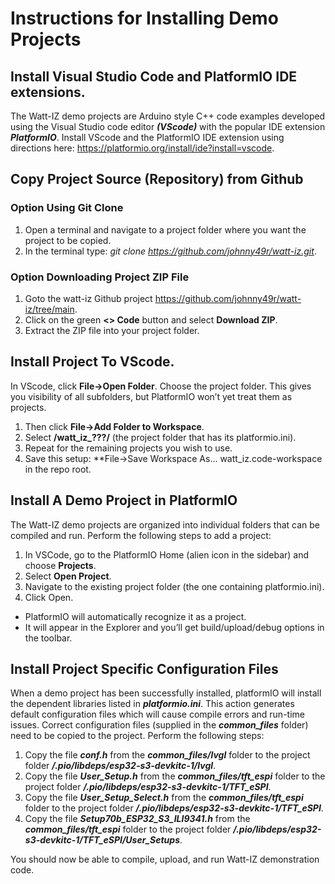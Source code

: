 # Instructions for Installing Demo Projects
## Install Visual Studio Code and PlatformIO IDE extensions.
The Watt-IZ demo projects are Arduino style C++ code examples developed using the 
Visual Studio code editor ***(VScode)*** with the popular IDE extension ***PlatformIO***.
Install VScode and the PlatformIO IDE extension using directions here: https://platformio.org/install/ide?install=vscode.

## Copy Project Source (Repository) from Github
### Option Using Git Clone
1) Open a terminal and navigate to a project folder where you want the project to be copied.
2) In the terminal type: *git clone https://github.com/johnny49r/watt-iz.git*.

### Option Downloading Project ZIP File
1) Goto the watt-iz Github project https://github.com/johnny49r/watt-iz/tree/main.
2) Click on the green **<> Code** button and select **Download ZIP**.
3) Extract the ZIP file into your project folder.

## Install Project To VScode.
In VScode, click **File->Open Folder**. Choose the project folder. This gives you visibility 
of all subfolders, but PlatformIO won’t yet treat them as projects.
1) Then click **File->Add Folder to Workspace**.
2) Select **/watt_iz_???/** (the project folder that has its platformio.ini).
3) Repeat for the remaining projects you wish to use.
4) Save this setup: **File->Save Workspace As... watt_iz.code-workspace in the repo root.

## Install A Demo Project in PlatformIO
The Watt-IZ demo projects are organized into individual folders that can be compiled 
and run. Perform the following steps to add a project:
1) In VSCode, go to the PlatformIO Home (alien icon in the sidebar) and choose **Projects**.
2) Select **Open Project**.
3) Navigate to the existing project folder (the one containing platformio.ini).
4) Click Open.
- PlatformIO will automatically recognize it as a project.
- It will appear in the Explorer and you’ll get build/upload/debug options in the toolbar.

## Install Project Specific Configuration Files
When a demo project has been successfully installed, platformIO will install the dependent libraries 
listed in ***platformio.ini***. This action generates default configuration files which will cause 
compile errors and run-time issues. Correct configuration files (supplied in the 
***common_files*** folder) need to be copied to the project. Perform the following steps:

1) Copy the file ***conf.h*** from the ***common_files/lvgl*** folder to the project folder
***<project>/.pio/libdeps/esp32-s3-devkitc-1/lvgl***.
2) Copy the file ***User_Setup.h*** from the ***common_files/tft_espi*** folder to the project folder
***<project>/.pio/libdeps/esp32-s3-devkitc-1/TFT_eSPI***.
3) Copy the file ***User_Setup_Select.h*** from the ***common_files/tft_espi*** folder to the project folder
***<project>/.pio/libdeps/esp32-s3-devkitc-1/TFT_eSPI***.
4) Copy the file ***Setup70b_ESP32_S3_ILI9341.h*** from the ***common_files/tft_espi*** folder to the project folder
***<project>/.pio/libdeps/esp32-s3-devkitc-1/TFT_eSPI/User_Setups***.

You should now be able to compile, upload, and run Watt-IZ demonstration code.

